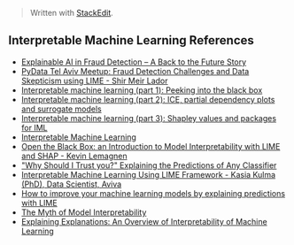 > Written with [StackEdit](https://stackedit.io/).

## Interpretable Machine Learning References

- [Explainable AI in Fraud Detection – A Back to the Future Story](https://www.fico.com/blogs/analytics-optimization/explainable-ai-fraud-detection/)
- [PyData Tel Aviv Meetup: Fraud Detection Challenges and Data Skepticism using LIME - Shir Meir Lador](https://www.youtube.com/watch?v=HcaAKI1tVGM)
- [Interpretable machine learning (part 1): Peeking into the black box](https://www.youtube.com/watch?v=SeRahnbWTtM)
- [Interpretable machine learning (part 2): ICE, partial dependency plots and surrogate models](https://www.youtube.com/watch?v=SFcAfoTcCVA)
- [Interpretable machine learning (part 3): Shapley values and packages for IML](https://www.youtube.com/watch?v=OiJGxA64bJs)
- [Interpretable Machine Learning](https://www.youtube.com/watch?v=3uLegw5HhYk)
- [Open the Black Box: an Introduction to Model Interpretability with LIME and SHAP - Kevin Lemagnen](https://www.youtube.com/watch?v=C80SQe16Rao)
- ["Why Should I Trust you?" Explaining the Predictions of Any Classifier](https://www.youtube.com/watch?v=KP7-JtFMLo4)
- [Interpretable Machine Learning Using LIME Framework - Kasia Kulma (PhD), Data Scientist, Aviva](https://www.youtube.com/watch?v=Y3t11vuuOM)
- [How to improve your machine learning models by explaining predictions with LIME](https://medium.freecodecamp.org/how-to-improve-your-machine-learning-models-by-explaining-predictions-with-lime-7493e1d78375)
- [The Myth of Model Interpretability](https://www.kdnuggets.com/2015/04/model-interpretability-neural-networks-deep-learning.html)
- [Explaining Explanations: An Overview of Interpretability of Machine Learning](https://arxiv.org/pdf/1806.00069.pdf)
<!--stackedit_data:
eyJoaXN0b3J5IjpbLTE5OTAxOTk3MzYsLTE1OTcyNjE2ODQsMz
M5Nzk2NTIsLTE0NDczNzgzMjJdfQ==
-->